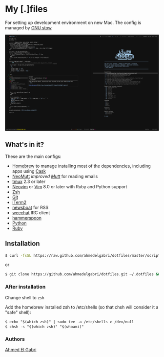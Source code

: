 # My [.]files

For setting up development environment on new Mac. The config is managed by [GNU stow](https://www.gnu.org/software/stow/)

![screenshot](https://raw.githubusercontent.com/ahmedelgabri/dotfiles/master/screenshot.png)

## What's in it?

These are the main configs:

- [Homebrew](https://brew.sh/) to manage installing most of the dependencies, including apps using [Cask](https://github.com/caskroom/homebrew-cask)
- [NeoMutt](https://www.neomutt.org/) _improved [Mutt](http://www.mutt.org/)_ for reading emails
- [tmux](http://tmux.sourceforge.net/) 2.3 or later
- [Neovim](https://neovim.io) or [Vim](http://www.vim.org/) 8.0 or later with Ruby and Python support
- [Zsh](http://www.zsh.org/)
- [Git](http://git-scm.com/)
- [iTerm2](http://www.iterm2.com/)
- [newsboat](http://newsboat.org/) for RSS
- [weechat](https://weechat.org/) IRC client
- [hammerspoon](http://www.hammerspoon.org/)
- [Python](https://www.python.org/)
- [Ruby](https://www.ruby-lang.org/)

## Installation

```sh
$ curl -fsSL https://raw.github.com/ahmedelgabri/dotfiles/master/script/install | sh
```
or

```sh
$ git clone https://github.com/ahmedelgabri/dotfiles.git ~/.dotfiles && cd ~/.dotfiles && make install
```

### After installation

Change shell to `zsh`

Add the homebrew installed zsh to /etc/shells (so that chsh will consider it a "safe" shell):

    $ echo "$(which zsh)" | sudo tee -a /etc/shells > /dev/null
    $ chsh -s "$(which zsh)" "$(whoami)"

### Authors

[Ahmed El Gabri](https://twitter.com/AhmedElGabri)
